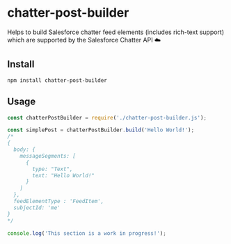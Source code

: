 # chatter-post-builder

Helps to build Salesforce chatter feed elements (includes rich-text support) which are supported by the Salesforce Chatter API ☁️

## Install
```shell
npm install chatter-post-builder
```

## Usage
```javascript
const chatterPostBuilder = require('./chatter-post-builder.js');

const simplePost = chatterPostBuilder.build('Hello World!');
/*
{
  body: {
    messageSegments: [
      {
        type: "Text",
        text: "Hello World!"
      }
    ]
  },
  feedElementType : 'FeedItem',
  subjectId: 'me'
}
*/

console.log('This section is a work in progress!');
```
